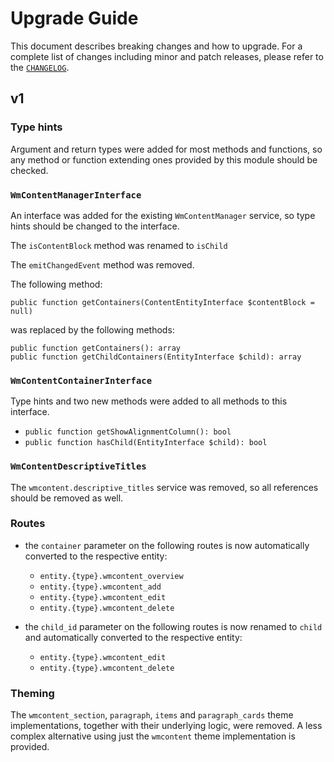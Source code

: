 # Upgrade Guide

This document describes breaking changes and how to upgrade. For a
complete list of changes including minor and patch releases, please
refer to the [`CHANGELOG`](CHANGELOG.md).

## v1
### Type hints
Argument and return types were added for most methods and functions, so
any method or function extending ones provided by this module should be
checked.

### `WmContentManagerInterface`
An interface was added for the existing `WmContentManager` service, so
type hints should be changed to the interface.

The `isContentBlock` method was renamed to `isChild` 

The `emitChangedEvent` method was removed.

The following method: 
```
public function getContainers(ContentEntityInterface $contentBlock = null)
``` 
was replaced by the following methods: 
```
public function getContainers(): array
public function getChildContainers(EntityInterface $child): array
```

### `WmContentContainerInterface`
Type hints and two new methods were added to all methods to this
interface.
- `public function getShowAlignmentColumn(): bool`
- `public function hasChild(EntityInterface $child): bool`

### `WmContentDescriptiveTitles`
The `wmcontent.descriptive_titles` service was removed, so all
references should be removed as well.

### Routes
- the `container` parameter on the following routes is now automatically
  converted to the respective entity:
  - `entity.{type}.wmcontent_overview`
  - `entity.{type}.wmcontent_add`
  - `entity.{type}.wmcontent_edit`
  - `entity.{type}.wmcontent_delete`

- the `child_id` parameter on the following routes is now renamed to
  `child` and automatically converted to the respective entity:
  - `entity.{type}.wmcontent_edit`
  - `entity.{type}.wmcontent_delete`

### Theming
The `wmcontent_section`, `paragraph`, `items` and `paragraph_cards`
theme implementations, together with their underlying logic, were
removed. A less complex alternative using just the `wmcontent` theme
implementation is provided.
